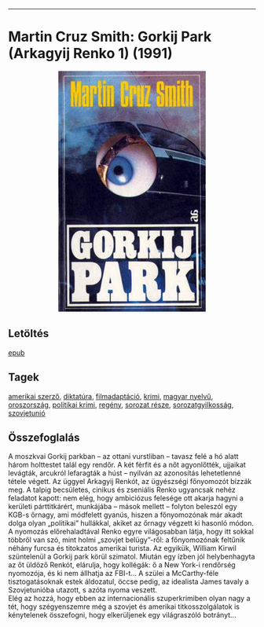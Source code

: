 <hr/>

# <a name="id_1214">Martin Cruz Smith: Gorkij Park (Arkagyij Renko 1) (1991)</a>
<center><img src="https://github.com/BercziSandor/calibre_lib/raw/main/main/Martin%20Cruz%20Smith/Gorkij%20Park%20%281214%29/cover.jpg" alt="cover" width="300"/></center>

## Letöltés
[epub](https://github.com/BercziSandor/calibre_lib/raw/main/main/Martin%20Cruz%20Smith/Gorkij%20Park%20%281214%29/Gorkij%20Park%20-%20Martin%20Cruz%20Smith.epub)

## Tagek
[amerikai szerző](https://github.com/berczisandor/calibre_lib/blob/main/main/_tags/amerikai%20szerz%c5%91.md), [diktatúra](https://github.com/berczisandor/calibre_lib/blob/main/main/_tags/diktat%c3%bara.md), [filmadaptáció](https://github.com/berczisandor/calibre_lib/blob/main/main/_tags/filmadapt%c3%a1ci%c3%b3.md), [krimi](https://github.com/berczisandor/calibre_lib/blob/main/main/_tags/krimi.md), [magyar nyelvű](https://github.com/berczisandor/calibre_lib/blob/main/main/_tags/magyar%20nyelv%c5%b1.md), [oroszország](https://github.com/berczisandor/calibre_lib/blob/main/main/_tags/oroszorsz%c3%a1g.md), [politikai krimi](https://github.com/berczisandor/calibre_lib/blob/main/main/_tags/politikai%20krimi.md), [regény](https://github.com/berczisandor/calibre_lib/blob/main/main/_tags/reg%c3%a9ny.md), [sorozat része](https://github.com/berczisandor/calibre_lib/blob/main/main/_tags/sorozat%20r%c3%a9sze.md), [sorozatgyilkosság](https://github.com/berczisandor/calibre_lib/blob/main/main/_tags/sorozatgyilkoss%c3%a1g.md), [szovjetunió](https://github.com/berczisandor/calibre_lib/blob/main/main/_tags/szovjetuni%c3%b3.md)

## Összefoglalás
<div>
<p>A ​moszkvai Gorkij parkban – az ottani vurstliban – tavasz felé a hó alatt három holttestet talál egy rendőr. A két férfit és a nőt agyonlőtték, ujjaikat levágták, arcukról lefaragták a húst – nyilván az azonosítás lehetetlenné tétele végett. Az üggyel Arkagyij Renkót, az ügyészségi főnyomozót bízzák meg. A talpig becsületes, cinikus és zseniális Renko ugyancsak nehéz feladatot kapott: nem elég, hogy ambiciózus felesége ott akarja hagyni a kerületi párttitkárért, munkájába – mások mellett – folyton beleszól egy KGB-s őrnagy, ami módfelett gyanús, hiszen a főnyomozónak már akadt dolga olyan „politikai” hullákkal, akiket az őrnagy végzett ki hasonló módon. A nyomozás előrehaladtával Renko egyre világosabban látja, hogy itt sokkal többről van szó, mint holmi „szovjet belügy”-ről: a főnyomozónak feltűnik néhány furcsa és titokzatos amerikai turista. Az egyikük, William Kirwil szüntelenül a Gorkij park körül szimatol. Miután egy ízben jól helybenhagyta az őt üldöző Renkót, elárulja, hogy kollégák: ő a New York-i rendőrség nyomozója, és ki nem állhatja az FBI-t… A szülei a McCarthy-féle tisztogatásoknak estek áldozatul, öccse pedig, az idealista James tavaly a Szovjetunióba utazott, s azóta nyoma veszett.<br>Elég az hozzá, hogy ebben az internacionális szuperkrimiben olyan nagy a tét, hogy szégyenszemre még a szovjet és amerikai titkosszolgálatok is kénytelenek összefogni, hogy elkerüljenek egy világraszóló botrányt…</p></div>


